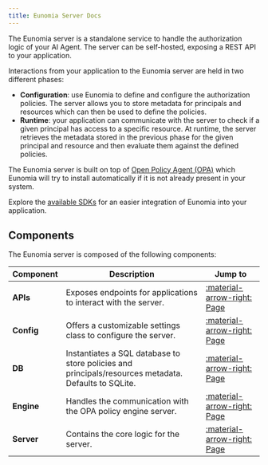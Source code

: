 ```yaml
---
title: Eunomia Server Docs
---
```


The Eunomia server is a standalone service to handle the authorization logic of your AI Agent. The server can be self-hosted, exposing a REST API to your application.

Interactions from your application to the Eunomia server are held in two different phases:

- **Configuration**: use Eunomia to define and configure the authorization policies. The server allows you to store metadata for principals and resources which can then be used to define the policies.
- **Runtime**: your application can communicate with the server to check if a given principal has access to a specific resource. At runtime, the server retrieves the metadata stored in the previous phase for the given principal and resource and then evaluate them against the defined policies.

The Eunomia server is built on top of [Open Policy Agent (OPA)][opa-website] which Eunomia will try to install automatically if it is not already present in your system.

Explore the [available SDKs](../sdks/index.md#available-sdks) for an easier integration of Eunomia into your application.

## Components

The Eunomia server is composed of the following components:

| Component  | Description                                                                                          | Jump to                                  |
| ---------- | ---------------------------------------------------------------------------------------------------- | ---------------------------------------- |
| **APIs**   | Exposes endpoints for applications to interact with the server.                                      | [:material-arrow-right: Page](apis.md)   |
| **Config** | Offers a customizable settings class to configure the server.                                        | [:material-arrow-right: Page](config.md) |
| **DB**     | Instantiates a SQL database to store policies and principals/resources metadata. Defaults to SQLite. | [:material-arrow-right: Page](db.md)     |
| **Engine** | Handles the communication with the OPA policy engine server.                                         | [:material-arrow-right: Page](engine.md) |
| **Server** | Contains the core logic for the server.                                                              | [:material-arrow-right: Page](server.md) |

[opa-website]: https://www.openpolicyagent.org/
